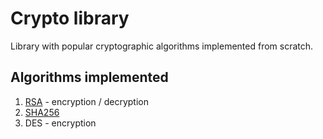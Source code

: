 # Crypto library

Library with popular cryptographic algorithms implemented from scratch.

## Algorithms implemented

1. [RSA](docs/rsa.md) - encryption / decryption
2. [SHA256](docs/sha256.md)
3. DES - encryption

